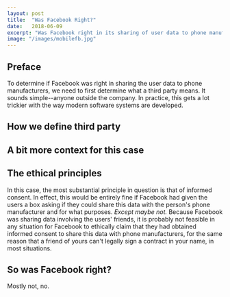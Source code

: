 ```yaml
---
layout: post
title:  "Was Facebook Right?"
date:   2018-06-09
excerpt: "Was Facebook right in its sharing of user data to phone manufacturers? How do we define third party? Etiker Founder Erik Partridge weights in."
image: "/images/mobilefb.jpg"
---
```



## Preface
To determine if Facebook was right in sharing the user data to phone manufacturers, we need to first determine what a third party means. It sounds simple--anyone outside the company. In practice, this gets a lot trickier with the way modern software systems are developed.

## How we define third party


## A bit more context for this case


## The ethical principles
In this case, the most substantial principle in question is that of informed consent. In effect, this would be entirely fine if Facebook had given the users a box asking if they could share this data with the person's phone manufacturer and for what purposes. _Except maybe not._ Because Facebook was sharing data involving the users' friends, it is probably not feasible in any situation for Facebook to ethically claim that they had obtained informed consent to share this data with phone manufacturers, for the same reason that a friend of yours can't legally sign a contract in your name, in most situations.

## So was Facebook right?
Mostly not, no.